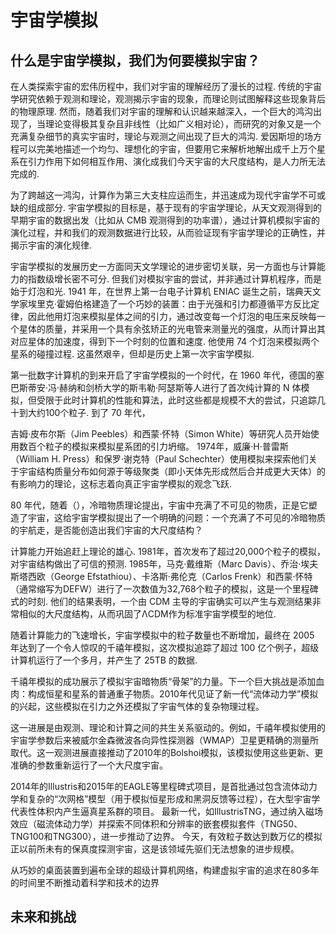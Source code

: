# 宇宙学模拟

## 什么是宇宙学模拟，我们为何要模拟宇宙？

在人类探索宇宙的宏伟历程中，我们对宇宙的理解经历了漫长的过程. 传统的宇宙学研究依赖于观测和理论，观测揭示宇宙的现象，而理论则试图解释这些现象背后的物理原理. 然而，随着我们对宇宙的理解和认识越来越深入，一个巨大的鸿沟出现了，当理论变得极其复杂且非线性（比如广义相对论），而研究的对象又是一个充满复杂细节的真实宇宙时，理论与观测之间出现了巨大的鸿沟. 爱因斯坦的场方程可以完美地描述一个均匀、理想化的宇宙，但要用它来解析地解出成千上万个星系在引力作用下如何相互作用、演化成我们今天宇宙的大尺度结构，是人力所无法完成的.

为了跨越这一鸿沟，计算作为第三大支柱应运而生，并迅速成为现代宇宙学不可或缺的组成部分. 宇宙学模拟的目标是，基于现有的宇宙学理论，从天文观测得到的早期宇宙的数据出发（比如从 CMB 观测得到的功率谱），通过计算机模拟宇宙的演化过程，并和我们的观测数据进行比较，从而验证现有宇宙学理论的正确性，并揭示宇宙的演化规律. 

<!-- 已经从最初的辅助工具演变为一种核心的研究方法。它们构成了使天文学家能够在受控环境中检验关于宇宙起源和演化的理论. -->

宇宙学模拟的发展历史一方面同天文学理论的进步密切关联，另一方面也与计算能力的指数级增长密不可分. 但我们对模拟宇宙的尝试，并非通过计算机程序，而是始于灯泡和光. 1941 年，在世界上第一台电子计算机 ENIAC 诞生之前，瑞典天文学家埃里克·霍姆伯格建造了一个巧妙的装置：由于光强和引力都遵循平方反比定律，因此他用灯泡来模拟星体之间的引力，通过改变每一个灯泡的电压来反映每一个星体的质量，并采用一个具有余弦矫正的光电管来测量光的强度，从而计算出其对应星体的加速度，得到下一个时刻的位置和速度. 他使用 74 个灯泡来模拟两个星系的碰撞过程. 这虽然艰辛，但却是历史上第一次宇宙学模拟.

第一批数字计算机的到来开启了宇宙学模拟的一个时代，在 1960 年代，德国的塞巴斯蒂安·冯·赫纳和剑桥大学的斯韦勒·阿瑟斯等人进行了首次纯计算的 N 体模拟，但受限于此时计算机的性能和算法，此时这些都是规模不大的尝试，只追踪几十到大约100个粒子. 到了 70 年代，

吉姆·皮布尔斯（Jim Peebles）和西蒙·怀特（Simon White）等研究人员开始使用数百个粒子的模拟来模拟星系团的引力坍缩。 1974年，威廉·H·普雷斯（William H. Press）和保罗·谢克特（Paul Schechter）使用模拟来探索他们关于宇宙结构质量分布如何源于等级聚类（即小天体先形成然后合并成更大天体）的有影响力的理论，这标志着向真正宇宙学模拟的观念飞跃.

80 年代，随着（），冷暗物质理论提出，宇宙中充满了不可见的物质，正是它塑造了宇宙，这给宇宙学模拟提出了一个明确的问题：一个充满了不可见的冷暗物质的宇航走，是否能创造出我们宇宙的大尺度结构？

计算能力开始追赶上理论的雄心. 1981年，首次发布了超过20,000个粒子的模拟，对宇宙结构做出了可信的预测. 1985年，马克·戴维斯（Marc Davis）、乔治·埃夫斯塔西欧（George Efstathiou）、卡洛斯·弗伦克（Carlos Frenk）和西蒙·怀特（通常缩写为DEFW）进行了一次数值为32,768个粒子的模拟，这是一个里程碑式的时刻. 他们的结果表明，一个由 CDM 主导的宇宙确实可以产生与观测结果非常相似的大尺度结构，从而巩固了ΛCDM作为标准宇宙学模型的地位.

随着计算能力的飞速增长，宇宙学模拟中的粒子数量也不断增加，最终在 2005 年达到了一个令人惊叹的千禧年模拟，这次模拟追踪了超过 100 亿个例子，超级计算机运行了一个多月，并产生了 25TB 的数据. 

千禧年模拟的成功展示了模拟宇宙暗物质“骨架”的力量。下一个巨大挑战是添加血肉：构成恒星和星系的普通重子物质。2010年代见证了新一代“流体动力学”模拟的兴起，这些模拟在引力之外还模拟了宇宙气体的复杂物理过程。

这一进展是由观测、理论和计算之间的共生关系驱动的。例如，千禧年模拟使用的宇宙学参数后来被威尔金森微波各向异性探测器（WMAP）卫星更精确的测量所取代。这一观测进展直接推动了2010年的Bolshoi模拟，该模拟使用这些更新、更准确的参数重新运行了一个大尺度宇宙。   

2014年的Illustris和2015年的EAGLE等里程碑式项目，是首批通过包含流体动力学和复杂的“次网格”模型（用于模拟恒星形成和黑洞反馈等过程），在大型宇宙学代表性体积内产生逼真星系群的项目。 最新一代，如IllustrisTNG，通过纳入磁场效应（磁流体动力学）并探索不同体积和分辨率的嵌套模拟套件（TNG50、TNG100和TNG300），进一步推动了边界。 今天，有效粒子数达到数万亿的模拟正以前所未有的保真度探测宇宙，这是该领域先驱们无法想象的进步规模。






从巧妙的桌面装置到遍布全球的超级计算机网络，构建虚拟宇宙的追求在80多年的时间里不断推动着科学和技术的边界



## 未来和挑战

